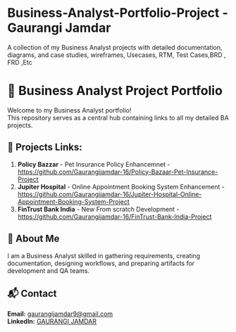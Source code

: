 # Business-Analyst-Portfolio-Project - Gaurangi Jamdar
A collection of my Business Analyst projects with detailed documentation, diagrams, and case studies, wireframes, Usecases, RTM, Test Cases,BRD , FRD ,Etc

# 📂 Business Analyst Project Portfolio

Welcome to my Business Analyst portfolio!  
This repository serves as a central hub containing links to all my detailed BA projects.


## 🔹 Projects Links: 

1. **Policy Bazzar** - Pet Insurance Policy Enhancemnet - https://github.com/Gaurangijamdar-16/Policy-Bazaar-Pet-Insurance-Project
2. **Jupiter Hospital** - Online Appointment Booking System Enhancement - https://github.com/Gaurangijamdar-16/Jupiter-Hospital-Online-Appointment-Booking-System-Project
3. **FinTrust Bank India** - New From scratch Development - https://github.com/Gaurangijamdar-16/FinTrust-Bank-India-Project

## 📌 About Me
I am a Business Analyst skilled in gathering requirements, creating documentation, designing workflows, and preparing artifacts for development and QA teams.


## 📬 Contact
**Email:** gaurangijamdar9@gmail.com  
**LinkedIn:** [GAURANGI JAMDAR](https://www.linkedin.com/in/gaurangi-jamdar-538b4b379)  

